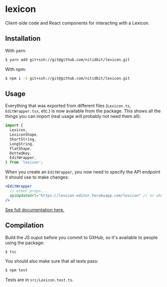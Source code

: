 lexicon
=======

Client-side code and React components for interacting with a Lexicon.

## Installation

With yarn:

```sh
$ yarn add git+ssh://git@github.com/nitidbit/lexicon.git
```

With npm:

```sh
$ npm i -S git+ssh://git@github.com/nitidbit/lexicon.git
```

## Usage

Everything that was exported from different files (`Lexicon.ts`, `EditWrapper.tsx`, etc.) is now available from the package. This shows all the things you can import (real usage will probably not need them all):

```ts
import {
  Lexicon,
  LexiconShape,
  ShortString,
  LongString,
  FlatShape,
  DottedKey,
  EditWrapper,
} from 'lexicon';
```

When you create an `EditWrapper`, you now need to specify the API endpoint it should use to make changes:

```jsx
<EditWrapper
  // other props...
  apiUpdateUrl="https://lexicon-editor.herokuapp.com/lexicon" // or whatever the correct URL is
/>
```

[See full documentation here.](docs.md)

## Compilation

Build the JS ouput before you commit to GitHub, so it's available to people using the package:

```sh
$ tsc
```

You should also make sure that all tests pass:

```sh
$ npm test
```

Tests are in `src/Lexicon.test.ts`.
